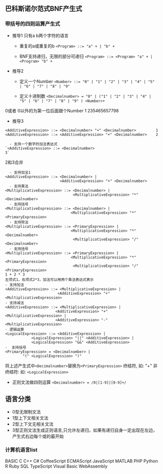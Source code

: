 ## 巴科斯诺尔范式BNF产生式

### 带括号的四则运算产生式

- 推导1 只有a b两个字符的语言
  - 重复的a或重复的b
`<Program> ::= "a" + | "b" +`

  - BNF支持递归，无限的部分可递归
`<Program> ::= <Program> "a" + | <Program> "b" +`

- 推导2
  - 定义一个Number
`<Number> ::= "0" | "1" | "2" | "3" | "4" | "5" | "6" | "7" | "8" | "9"`

  - 定义十进制数
`<Decimalnumber> = "0" | ("1" | "2" | "3" | "4" | "5" | "6" | "7" | "8" | "9" ) <Number>+`

0或者
0以外的为第一位后面跟个Number 1 235465657798
- 推导3
  
```
<AdditiveExpression> ::= <Decimalnumber> "+" <Decimalnumber>         1
<AdditiveExpression> ::= <AdditiveExpression> "+" <Decimalnumber>    2

  - 支持一个数字的加法表达式
`<AdditiveExpression> ::= <Decimalnumber>                             3`
```
  2和3合并
```
  - 支持加法1
<AdditiveExpression> ::= <Decimalnumber> | 
                         <AdditiveExpression> "+" <Decimalnumber>
  - 支持乘法
<MultiplicativeExpression> ::= <Decimalnumber> | 
                               <MultiplicativeExpression> "*" <Decimalnumber>
  - 支持括号                 
<MultiplicativeExpression> ::= <Decimalnumber> | 
                              <MultiplicativeExpression> "*" <PrimaryExpression>
  - 支持除法
<MultiplicativeExpression> ::= <PrimaryExpression> | 
                              <MultiplicativeExpression> "*" <Decimalnumber>
                               <MultiplicativeExpression> "/" <Decimalnumber>
  - 支持括号
<MultiplicativeExpression> ::= <PrimaryExpression> | 
                              <MultiplicativeExpression> "*" <PrimaryExpression>
                               <MultiplicativeExpression> "/" <PrimaryExpression>                     
1 + 2 * 3
左项式1，右项式2*3，加法可以用两个乘法表达式表示
- 支持加法
<AdditiveExpression> ::= <MultiplicativeExpression> | 
                        <AdditiveExpression> "+" <MultiplicativeExpression>
- 支持减法
<AdditiveExpression> ::= <MultiplicativeExpression> | 
                       <AdditiveExpression> "+" <MultiplicativeExpression> |
                       <AdditiveExpression> "-" <MultiplicativeExpression>
- 逻辑运算
<LogicalExpression> ::= <AdditiveExpression> | 
            <LogicalExpression> "||" <AdditiveExpression> |
            <LogicalExpression> "&&" <AdditiveExpression> 
-  支持括号
<PrimaryExpression> = <Decimalnumber> |
        "(" <LogicalExpression> ")"
```
将上述产生式中`<Decimalnumber>`替换为`<PrimaryExpression>`
终结符, 如: "+"
非终结符: 如:  `<LogicalExpression>`
  -  正则文法做四则运算
`<Decimalnumber> = /0|[1-9]|[0-9]+/`

## 语言分类

- 0型无限制文法
- 1型上下文相关文法
- 2型上下文无相关文法
- 3型正则文法生成正则语言,只允许左递归，如果有递归自身一定出现在左边，产生式右边每个或的最开始

### 计算机语言list

BASIC
C
C++
C#
CoffeeScript
ECMAScript
JavaScript
MATLAB
PHP
Python
R
Ruby
SQL
TypeScript
Visual Basic
WebAssembly